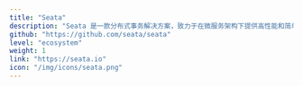 ```yaml
---
title: "Seata"
description: "Seata 是一款分布式事务解决方案，致力于在微服务架构下提供高性能和简单易用的分布式事务服务。"
github: "https://github.com/seata/seata"
level: "ecosystem"
weight: 1
link: "https://seata.io"
icon: "/img/icons/seata.png"
---
```


